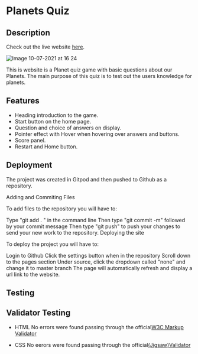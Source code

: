 # **Planets Quiz** #

## Description

Check out the live website [here](https://divine-97.github.io/Planets-Quiz/). 

![Image 10-07-2021 at 16 24](https://user-images.githubusercontent.com/81257331/125168100-a1765780-e19b-11eb-815c-d49c77751fc2.jpg)


This is website is a Planet quiz game with basic questions about our Planets. The main purpose of this quiz is to test out the users knowledge for planets.

## Features
* Heading introduction to the game.
* Start button on the home page.
* Question and choice of answers on display.
* Pointer effect with Hover when hovering over answers and buttons.
* Score panel.
* Restart and Home button.

## Deployment

The project was created in Gitpod and then pushed to Github as a repository.

Adding and Commiting Files

To add files to the repository you will have to:

Type "git add . " in the command line
Then type "git commit -m" followed by your commit message
Then type "git push" to push your changes to send your new work to the repository.
Deploying the site

To deploy the project you will have to:

Login to Github
Click the settings button when in the repository
Scroll down to the pages section
Under source, click the dropdown called "none" and change it to master branch
The page will automatically refresh and display a url link to the website.

## Testing
## Validator Testing

* HTML
 No errors were found passing through the official[W3C Markup Validator](https://validator.w3.org/)

* CSS
 No eerors were found passing through the official[(Jigsaw)Validator](https://jigsaw.w3.org/css-validator/validator?uri=https%3A%2F%2Fdivine-97.github.io%2FPlanets-Quiz%2F&profile=css3svg&usermedium=all&warning=1&vextwarning=&lang=en)
